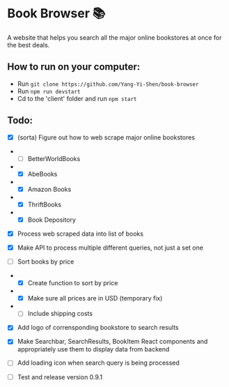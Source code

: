 # Book Browser 📚

A website that helps you search all the major online bookstores at once for the best deals.

## How to run on your computer:

- Run ```git clone https://github.com/Yang-Yi-Shen/book-browser```
- Run ```npm run devstart```
- Cd to the 'client' folder and run ```npm start```

## Todo:

- [x] (sorta) Figure out how to web scrape major online bookstores
- - [ ] BetterWorldBooks
- - [x] AbeBooks
- - [x] Amazon Books
- - [x] ThriftBooks
- - [x] Book Depository

- [x] Process web scraped data into list of books

- [x] Make API to process multiple different queries, not just a set one

- [ ] Sort books by price
- - [x] Create function to sort by price
- - [x] Make sure all prices are in USD (temporary fix)
- - [ ] Include shipping costs

- [x] Add logo of corrensponding bookstore to search results

- [x] Make Searchbar, SearchResults, BookItem React components and appropriately use them to display data from backend

- [ ] Add loading icon when search query is being processed

- [ ] Test and release version 0.9.1